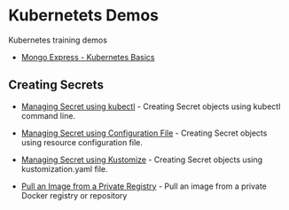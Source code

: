 # Kubernetets Demos

Kubernetes training demos

- [Mongo Express - Kubernetes Basics](mongo-express/README.md)

## Creating Secrets

- [Managing Secret using kubectl](https://kubernetes.io/docs/tasks/configmap-secret/managing-secret-using-kubectl/) - Creating Secret objects using kubectl command line.

- [Managing Secret using Configuration File](https://kubernetes.io/docs/tasks/configmap-secret/managing-secret-using-config-file/) - Creating Secret objects using resource configuration file.

- [Managing Secret using Kustomize](https://kubernetes.io/docs/tasks/configmap-secret/managing-secret-using-kustomize/) - Creating Secret objects using kustomization.yaml file.

- [Pull an Image from a Private Registry](https://kubernetes.io/docs/tasks/configure-pod-container/pull-image-private-registry/#registry-secret-existing-credentials) - Pull an image from a private Docker registry or repository
